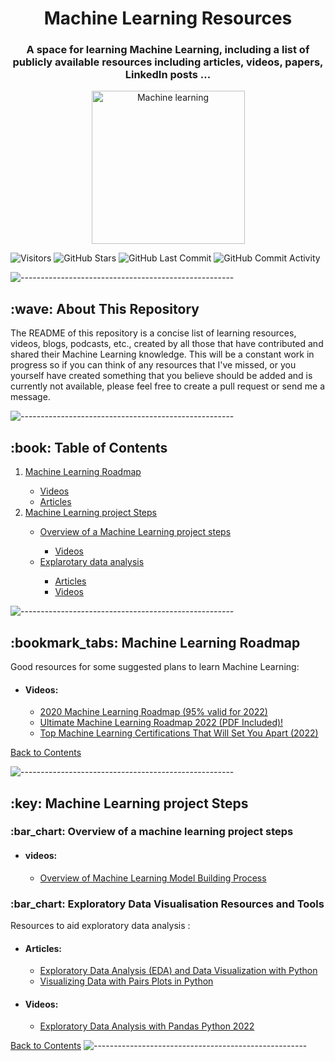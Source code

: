<!-- README.md -->

<h1 id="top" align="center"> Machine Learning Resources </h1>
<h3 align="center"> A space for learning Machine Learning, including a list of publicly available resources including articles, videos, papers, LinkedIn posts ...</h3>  
<p align="center"><img src="https://www.wi6labs.com/wp-content/uploads/2019/12/Machine-learning-logo.png " alt="Machine learning"  height="245px">
</br>
</p>

![Visitors](https://visitor-badge.glitch.me/badge?page_id=AyoubSelmi.ML_resources)
![GitHub Stars](https://img.shields.io/github/stars/AyoubSelmi/ML_resources?style=plastic)
![GitHub Last Commit](https://img.shields.io/github/last-commit/AyoubSelmi/ML_resources?style=plastic)
![GitHub Commit Activity](https://img.shields.io/github/commit-activity/m/AyoubSelmi/ML_resources.svg)

![-----------------------------------------------------](https://raw.githubusercontent.com/andreasbm/readme/master/assets/lines/rainbow.png)

<!-- ABOUT THE REPOSITORY -->
<h2 id="about-the-repository"> :wave: About This Repository</h2>

The README of this repository is a concise list of learning resources, videos, blogs, podcasts, etc., created by all those that have contributed and shared their Machine Learning knowledge. This will be a constant work in progress so if you can think of any resources that I've missed, or you yourself have created something that you believe should be added and is currently not available, please feel free to create a pull request or send me a message.

![-----------------------------------------------------](https://raw.githubusercontent.com/andreasbm/readme/master/assets/lines/rainbow.png)

<!-- TABLE OF CONTENTS -->
<h2 id="table-of-contents"> :book: Table of Contents</h2>
 <ol>
        <li><a href="#getting-started"> Machine Learning Roadmap</a></li>       
          <ul>
            <li><a href="#getting-started-Videos">Videos</a></li>             
            <li><a href="#getting-started-articles">Articles</a></li>            
          </ul>
        <li><a href="#Project"> Machine Learning project Steps</a></li>       
          <ul>
          <li><a href="#Project-steps">Overview of a Machine Learning project steps</a></li>
                <ul>
                  <li><a href="#Project-steps-videos">Videos</a></li>
                </ul>     
           <li><a href="#Project-EDA">Explarotary data analysis</a></li>
                <ul>
                  <li><a href="#Project-EDA-Articles">Articles</a></li>
                  <li><a href="#Project-EDA-Videos">Videos</a></li>
                </ul>
         </ul>    
  </ol>
  
![-----------------------------------------------------](https://raw.githubusercontent.com/andreasbm/readme/master/assets/lines/rainbow.png)

<h2 id="getting-started"> :bookmark_tabs: Machine Learning Roadmap</h2>

Good resources for some suggested plans to learn Machine Learning:
*    <h4 id="getting-started-Videos" >Videos:</h4>

      +    [2020 Machine Learning Roadmap (95% valid for 2022)](https://www.youtube.com/watch?v=pHiMN_gy9mk)
      +    [Ultimate Machine Learning Roadmap 2022 (PDF Included)!](https://www.youtube.com/watch?v=y4o9hrSCDPI&t=189s&ab_channel=SmithaKolan-MachineLearningEngineer)
      +    [Top Machine Learning Certifications That Will Set You Apart (2022)](https://www.youtube.com/watch?v=0aK8CmQko0s&t=469s&ab_channel=SmithaKolan-MachineLearningEngineer)
      
<a href="#table-of-contents">Back to Contents</a>

![-----------------------------------------------------](https://raw.githubusercontent.com/andreasbm/readme/master/assets/lines/rainbow.png)

<!-- getting-started -->

<h2 id="Project"> :key: Machine Learning project Steps</h2>
<h3 id="Project-steps"> :bar_chart: Overview of a machine learning project steps</h3>

*    <h4 id="Project-steps-videos">videos:</h4>

     +    [Overview of Machine Learning Model Building Process](https://www.youtube.com/watch?v=BOk1hlCPW0c&list=WL&index=25&t=9s&ab_channel=DataProfessor)

<h3 id="Project-EDA"> :bar_chart: Exploratory Data Visualisation Resources and Tools</h3>

Resources to aid exploratory data analysis :
*    <h4 id="Project-EDA-Articles">Articles:</h4>


      +    [Exploratory Data Analysis (EDA) and Data Visualization with Python](https://www.kite.com/blog/python/data-analysis-visualization-python/)
      +    [Visualizing Data with Pairs Plots in Python](https://towardsdatascience.com/visualizing-data-with-pair-plots-in-python-f228cf529166)
*    <h4 id="Project-EDA-Videos">Videos:</h4>


      +    [Exploratory Data Analysis with Pandas Python 2022](https://www.youtube.com/watch?v=xi0vhXFPegw&ab_channel=MedallionDataScience)

<a href="#table-of-contents">Back to Contents</a>
![-----------------------------------------------------](https://raw.githubusercontent.com/andreasbm/readme/master/assets/lines/dark.png)

